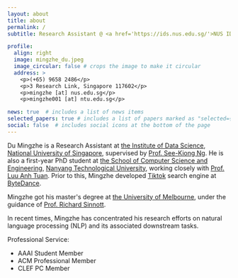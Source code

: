 ```yaml
---
layout: about
title: about
permalink: /
subtitle: Research Assistant @ <a href='https://ids.nus.edu.sg/'>NUS IDS</a> / PhD Student @ <a href='https://www.ntu.edu.sg/scse'>NTU SCSE</a>

profile:
  align: right
  image: mingzhe_du.jpeg
  image_circular: false # crops the image to make it circular
  address: >
    <p>(+65) 9658 2486</p>
    <p>3 Research Link, Singapore 117602</p>
    <p>mingzhe [at] nus.edu.sg</p>
    <p>mingzhe001 [at] ntu.edu.sg</p>

news: true  # includes a list of news items
selected_papers: true # includes a list of papers marked as "selected={true}"
social: false  # includes social icons at the bottom of the page
---
```


Du Mingzhe is a Research Assistant at [the Institute of Data Science](https://ids.nus.edu.sg/), [National University of Singapore](https://nus.edu.sg/), supervised by [Prof. See-Kiong Ng](https://www.comp.nus.edu.sg/~ngsk/). He is also a first-year PhD student at [the School of Computer Science and Engineering](https://www.ntu.edu.sg/scse/), [Nanyang Technological University](https://www.ntu.edu.sg/), working closely with [Prof. Luu Anh Tuan](https://tuanluu.github.io/). Prior to this, Mingzhe developed [Tiktok](https://www.tiktok.com/) search engine at [ByteDance](https://www.bytedance.com/).

Mingzhe got his master's degree at [the University of Melbourne](https://www.unimelb.edu.au/), under the guidance of [Prof. Richard Sinnott](https://findanexpert.unimelb.edu.au/profile/342078-richard-sinnott).

In recent times, Mingzhe has concentrated his research efforts on natural language processing (NLP) and its associated downstream tasks.

Professional Service:
- AAAI Student Member
- ACM Professional Member
- CLEF PC Member
